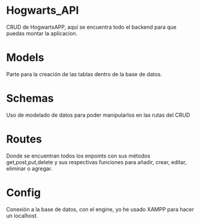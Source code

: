 # Hogwarts_API
CRUD de HogwartsAPP, aquí se encuentra todo el backend para que puedas montar la aplicacion.

# Models
Parte para la creación de las tablas dentro de la base de datos.

# Schemas
Uso de modelado de datos para poder manipularlos en las rutas del CRUD

# Routes
Donde se encuentran todos los enpoints con sus métodos get,post,put,delete y sus respectivas funciones para añadir, crear, editar, eliminar o agregar.

# Config
Conexión a la base de datos, con el engine, yo he usado XAMPP para hacer un localhost.
